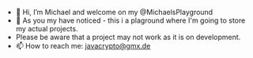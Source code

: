 - 👋 Hi, I’m Michael and welcome on my @MichaelsPlayground
- 👀 As you my have noticed - this i a plaground where I'm going to store my actual projects.
- Please be aware that a project may not work as it is on development.
- 📫 How to reach me: javacrypto@gmx.de

<!---
MichaelsPlayground/MichaelsPlayground is a ✨ special ✨ repository because its `README.md` (this file) appears on your GitHub profile.
You can click the Preview link to take a look at your changes.
--->
